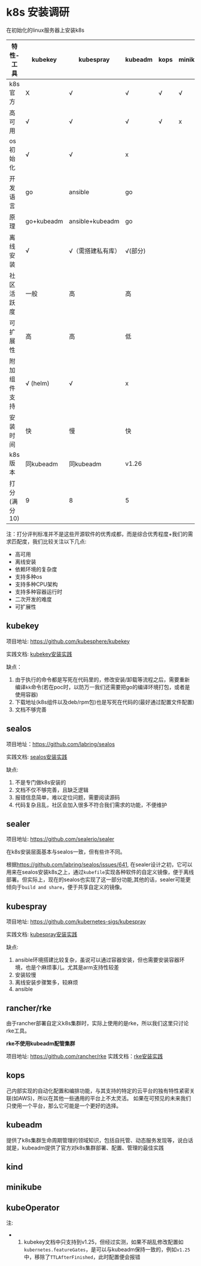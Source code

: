 # k8s 安装调研
在初始化的linux服务器上安装k8s

| 特性-工具    | kubekey    | kubespray         | kubeadm | kops | minikube | sealos            | sealer            | kind | kubeoperator | rancher/rke   | kubeasz | kainstall     |
| ------------ | ---------- | ----------------- | ------- | ---- | -------- | ----------------- | ----------------- | ---- | ------------ | ------------- | ------- | ------------- |
| k8s官方      | X          | √                 | √       | √    | √        | x                 | x                 | x    | x            | x             | x       | x             |
| 高可用       | √          | √                 | √       | √    | x        | √                 | √                 | x    |              | √             |         |               |
| os初始化     | √          | √                 | x       |      |          | √(?)              | √(?)              |      |              | x(依赖docker) |         | √             |
| 开发语言     | go         | ansible           | go      |      |          | go                | go                |      |              | go            |         | shell         |
| 原理         | go+kubeadm | ansible+kubeadm   | go      |      |          | go+kubeadm        | go+kubeadm        |      |              | go            |         | shell+kubeadm |
| 离线安装     | √          | √（需搭建私有库） | √(部分) |      |          | √                 | √                 |      |              | x             |         |               |
| 社区活跃度   | 一般       | 高                | 高      |      |          | 高                | 一般              |      |              | 一般          |         |               |
| 可扩展性     | 高         | 高                | 低      |      |          | 高                | 高                |      |              | 高            |         |               |
| 附加组件支持 | √ (helm)   | √                 | x       |      |          | √ (cluster image) | √ (cluster image) |      |              | √（yaml）     |         |               |
| 安装时间     | 快         | 慢                | 快      |      |          | 快                | 快                |      |              | 快            |         |               |
| k8s版本      | 同kubeadm  | 同kubeadm         | v1.26   |      |          | v1.25             | v1.22             |      |              | v1.25.6       |         |               |
| 打分(满分10) | 9          | 8                 | 5       |      |          | 8                 | 7                 |      |              | 8             |         |               |

注：打分评判标准并不是这些开源软件的优秀成都，而是综合优秀程度+我们的需求匹配度，我们比较关注以下几点:
- 高可用
- 离线安装
- 依赖环境的复杂度
- 支持多种os
- 支持多种CPU架构
- 支持多种容器运行时
- 二次开发的难度
- 可扩展性

## kubekey

项目地址: <https://github.com/kubesphere/kubekey>

实践文档: [kubekey安装实践](kubekey/kubekey.md)

缺点：
1. 由于执行的命令都是写死在代码里的，修改安装/卸载等流程之后，需要重新编译`kk`命令(若在poc时，以防万一我们还需要把go的编译环境打包，或者是使用容器)
2. 下载地址(k8s组件以及deb/rpm包)也是写死在代码的(最好通过配置文件配置)
3. 文档不够完善

## sealos

项目地址：<https://github.com/labring/sealos>

实践文档: [sealos安装实践](sealos/sealos.md)

缺点:
1. 不是专门做k8s安装的
2. 文档不仅不够完善，且缺乏逻辑
3. 报错信息简单，难以定位问题，需要阅读源码
4. 代码复杂且乱，社区会加入很多不符合我们需求的功能，不便维护

## sealer

项目地址: <https://github.com/sealerio/sealer>

在k8s安装层面基本与sealos一致，但有些许不同。

根据<https://github.com/labring/sealos/issues/641>, 在sealer设计之初，它可以用来在sealos安装k8s之上，通过`kubefile`实现各种软件的自定义镜像，便于离线部署。但实际上，现在的sealos也实现了这一部分功能,其他的话，sealer可能更倾向于`build and share`，便于共享自定义的镜像。

## kubespray

项目地址: <https://github.com/kubernetes-sigs/kubespray>

实践文档: [kubespray安装实践](kubespray/kubespray.md)

缺点:
1. ansible环境搭建比较复杂，虽说可以通过容器安装，但也需要安装容器环境，也是个麻烦事儿。尤其是arm支持性较差
2. 安装较慢
3. 离线安装步骤繁多，较麻烦
4. ansible 

## rancher/rke
由于rancher部署自定义k8s集群时，实际上使用的是rke，所以我们这里只讨论rke工具。

**rke不使用kubeadm配管集群**

项目地址: <https://github.com/rancher/rke>
实践文档：[rke安装实践](rke/rke.md)


## kops    
己内部实现的自动化配置和编排功能，与其支持的特定的云平台的独有特性紧密关联(如AWS)，所以在其他一些通用的平台上不太灵活。
如果在可预见的未来我们只使用一个平台，那么它可能是一个更好的选择。


## kubeadm
提供了k8s集群生命周期管理的领域知识，包括自托管、动态服务发现等，说白话就是，kubeadm提供了官方对k8s集群部署、配置、管理的最佳实践

## kind

## minikube

## kubeOperator


注:
- 1. kubekey文档中只支持到v1.25，但经过实测，如果不胡乱修改配置如`kubernetes.featureGates`，是可以与kubeadm保持一致的，例如`v1.25`中，移除了`TTLAfterFinished`，此时配置便会报错